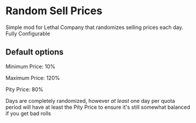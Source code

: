 # Random Sell Prices
Simple mod for Lethal Company that randomizes selling prices each day. Fully Configurable

## Default options
Minimum Price: 10%

Maximum Price: 120%

Pity Price: 80%


Days are completely randomized, however _at least_ one day per quota period will have at least the Pity Price to ensure it's still somewhat balanced if you get bad rolls